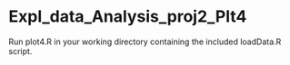 # Expl_data_Analysis_proj2_Plt4

Run plot4.R in your working directory containing the included loadData.R script.
